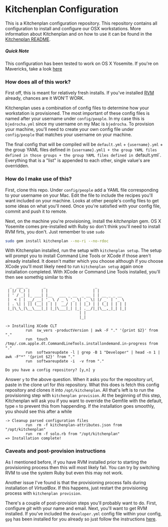 # Kitchenplan Configuration

This is a Kitchenplan configuration repository. This repository contains all configuration to install and configure our OSX workstations. More information about Kitchenplan and on how to use it can be found in the [Kitchenplan README](https://github.com/kitchenplan/kitchenplan).

##### Quick Note
This configuration has been tested to work on OS X Yosemite. If you're on Mavericks, take a look [here](https://github.com/fmitech/kitchenplan/tree/version2)

### How does all of this work?

First off, this is meant for relatively fresh installs. If you've installed [RVM](https://rvm.io/) already, chances are it WON'T WORK.

Kitchenplan uses a combination of config files to determine how your workstation is provisioned. The most important of these config files is named after your username under `config/people`. In my case this is `bjedrocha.yml` since my username on my Mac is `bjedrocha`. To provision your machine, you'll need to create your own config file under `config/people` that matches your username on your machine.

The final config that will be compiled will be `default.yml` + `{username}.yml` + the group YAML files defined in `{username}.yml1 + the group YAML files defined in those groups + the group YAML files defined in `default.yml`. Everything that is a "list" is appended to each other, single value's are overridden.

### How do I make use of this?

First, clone this repo. Under `config/people` add a YAML file corresponding to your username on your Mac. Edit the file to include the recipes you'll want included on your machine. Looks at other people's config files to get some ideas on what you'll need. Once you're satisfied with your config file, commit and push it to remote.

Next, on the machine you're provisioning, install the _kitchenplan_ gem. OS X Yosemite comes pre-installed with Ruby so don't think you'll need to install RVM firts, you don't. Just remember to use `sudo`

```bash
sudo gem install kitchenplan --no-ri --no-rdoc
```

With Kitchenplan installed, run the setup with `kitchenplan setup`. The setup will prompt you to install Command Line Tools or XCode if those aren't already installed. It doesn't matter which you choose although if you choose XCode you'll most likely need to run `kitchenplan setup` again once installation completed. With XCode or Command Line Tools installed, you'll then see somethig similar to this

```
  _  ___ _       _                      _
 | |/ (_) |     | |                    | |
 | ' / _| |_ ___| |__   ___ _ __  _ __ | | __ _ _ __
 |  < | | __/ __| '_ \ / _ \ '_ \| '_ \| |/ _` | '_ \
 | . \| | || (__| | | |  __/ | | | |_) | | (_| | | | |
 |_|\_\_|\__\___|_| |_|\___|_| |_| .__/|_|\__,_|_| |_|
                                 | |
                                 |_|

-> Installing XCode CLT
         run  sw_vers -productVersion | awk -F "." '{print $2}' from "."
         run  touch /tmp/.com.apple.dt.CommandLineTools.installondemand.in-progress from "."
         run  softwareupdate -l | grep -B 1 "Developer" | head -n 1 | awk -F"*" '{print $2}' from "."
         run  softwareupdate -i  -v from "."

Do you have a config repository? [y,n] y
```

Answer `y` to the above question. When it asks you for the repository url, paste in the clone url for _this_ repository. What this does is fetch this config repository and clones it into `/opt/kitchenplan`. All that's left is to run the provisioning step with `kitchenplan provision`. At the beginning of this step, Kitchenplan will ask you if you want to override the Gemfile with the default, type `n` to prevent this from happending. If the installation goes smoothly, you should see this after a while

```
-> Cleanup parsed configuration files
         run  rm -f kitchenplan-attributes.json from "/opt/kitchenplan"
         run  rm -f solo.rb from "/opt/kitchenplan"
=> Installation complete!
```

### Caveats and post-provision instructions

As I mentioned before, if you have RVM installed prior to starting the provisioning process then this will most likely fail. You can try by switching RVM to use the system Ruby but even this may not work.

Another issue I've found is that the provisioning process fails during installation of _VirtualBox_. If this happens, just restart the provisioning process with `kitchenplan provision`.

There's a couple of post-provision steps you'll probably want to do. First, configure _git_ with your name and email. Next, you'll want to get RVM installed. If you've included the `developer.yml` config file within your config, `gpg` has been installed for you already so just follow the instructions [here](https://rvm.io/rvm/install).
